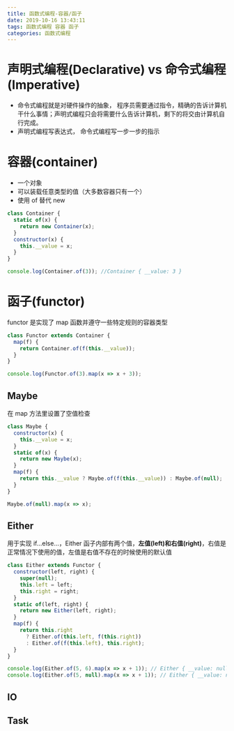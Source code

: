 ```yaml
---
title: 函数式编程-容器/函子
date: 2019-10-16 13:43:11
tags: 函数式编程 容器 函子
categories: 函数式编程
---
```


# 声明式编程(Declarative) vs 命令式编程(Imperative)

- 命令式编程就是对硬件操作的抽象， 程序员需要通过指令，精确的告诉计算机干什么事情；声明式编程只会将需要什么告诉计算机，剩下的将交由计算机自行完成。
- 声明式编程写表达式， 命令式编程写一步一步的指示

# 容器(container)

- 一个对象
- 可以装载任意类型的值（大多数容器只有一个）
- 使用 of 替代 new

```javascript
class Container {
  static of(x) {
    return new Container(x);
  }
  constructor(x) {
    this.__value = x;
  }
}

console.log(Container.of(3)); //Container { __value: 3 }
```

# 函子(functor)

functor 是实现了 map 函数并遵守一些特定规则的容器类型

```javascript
class Functor extends Container {
  map(f) {
    return Container.of(f(this.__value));
  }
}

console.log(Functor.of(3).map(x => x + 3));
```

## Maybe

在 map 方法里设置了空值检查

```javascript
class Maybe {
  constructor(x) {
    this.__value = x;
  }
  static of(x) {
    return new Maybe(x);
  }
  map(f) {
    return this.__value ? Maybe.of(f(this.__value)) : Maybe.of(null);
  }
}

Maybe.of(null).map(x => x);
```

## Either

用于实现 if...else...，Either 函子内部有两个值，**左值(left)**和**右值(right)**，右值是正常情况下使用的值，左值是右值不存在的时候使用的默认值

```javascript
class Either extends Functor {
  constructor(left, right) {
    super(null);
    this.left = left;
    this.right = right;
  }
  static of(left, right) {
    return new Either(left, right);
  }
  map(f) {
    return this.right
      ? Either.of(this.left, f(this.right))
      : Either.of(f(this.left), this.right);
  }
}

console.log(Either.of(5, 6).map(x => x + 1)); // Either { __value: null, left: 5, right: 7 }
console.log(Either.of(5, null).map(x => x + 1)); // Either { __value: null, left: 6, right: null }
```

## IO

## Task
